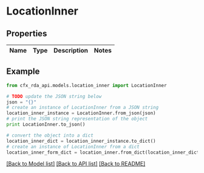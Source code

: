 # LocationInner


## Properties
Name | Type | Description | Notes
------------ | ------------- | ------------- | -------------

## Example

```python
from cfx_rda_api.models.location_inner import LocationInner

# TODO update the JSON string below
json = "{}"
# create an instance of LocationInner from a JSON string
location_inner_instance = LocationInner.from_json(json)
# print the JSON string representation of the object
print LocationInner.to_json()

# convert the object into a dict
location_inner_dict = location_inner_instance.to_dict()
# create an instance of LocationInner from a dict
location_inner_form_dict = location_inner.from_dict(location_inner_dict)
```
[[Back to Model list]](../README.md#documentation-for-models) [[Back to API list]](../README.md#documentation-for-api-endpoints) [[Back to README]](../README.md)



